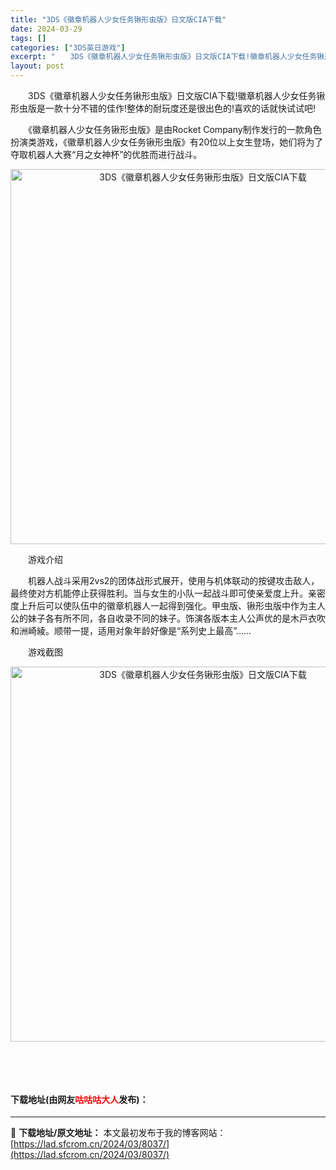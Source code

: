 ```yaml
---
title: "3DS《徽章机器人少女任务锹形虫版》日文版CIA下载"
date: 2024-03-29
tags: []
categories: ["3DS英日游戏"]
excerpt: "　　3DS《徽章机器人少女任务锹形虫版》日文版CIA下载!徽章机器人少女任务锹形虫版是一款十分不错的佳作!整体的耐玩度还是很出色的!喜欢的话就快试试吧! 　　《徽章机器人少女任务锹形虫版》是由Rocket Company制作发行的一款角色扮演类游戏，《徽章机器人少女任务锹形虫版》有20位以上女生登场&hellip;"
layout: post
---
```


 <p>　　3DS《徽章机器人少女任务锹形虫版》日文版CIA下载!徽章机器人少女任务锹形虫版是一款十分不错的佳作!整体的耐玩度还是很出色的!喜欢的话就快试试吧!</p> <p>　　《徽章机器人少女任务锹形虫版》是由Rocket Company制作发行的一款角色扮演类游戏，《徽章机器人少女任务锹形虫版》有20位以上女生登场，她们将为了夺取机器人大赛&ldquo;月之女神杯&rdquo;的优胜而进行战斗。</p> <p align="center"><img align="" border="0" src="http://8.pic.pc6.com/thumb/up/2016-5/2016520101630218210_600_0.jpg" width="600" alt="3DS《徽章机器人少女任务锹形虫版》日文版CIA下载" /></p> <p>　　游戏介绍</p> <p>　　机器人战斗采用2vs2的团体战形式展开，使用与机体联动的按键攻击敌人，最终使对方机能停止获得胜利。当与女生的小队一起战斗即可使亲爱度上升。亲密度上升后可以使队伍中的徽章机器人一起得到强化。甲虫版、锹形虫版中作为主人公的妹子各有所不同，各自收录不同的妹子。饰演各版本主人公声优的是木戸衣吹和洲崎綾。顺带一提，适用对象年龄好像是&ldquo;系列史上最高&rdquo;&hellip;&hellip;</p> <p>　　游戏截图</p> <p align="center"><img align="" border="0" src="http://8.pic.pc6.com/thumb/up/2016-5/2016520101624986080_600_0.jpg" width="600" alt="3DS《徽章机器人少女任务锹形虫版》日文版CIA下载" /></p> <p>&nbsp;</p> <p>&nbsp;</p> <p><h4>下载地址(由网友<font color="red">咕咕咕大人</font>发布)：</h4></p> 

---
📖 **下载地址/原文地址：** 本文最初发布于我的博客网站：[https://lad.sfcrom.cn/2024/03/8037/](https://lad.sfcrom.cn/2024/03/8037/)

